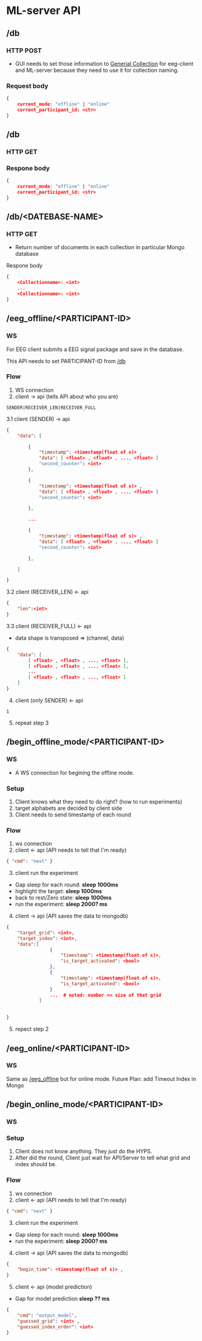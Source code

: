# ML-server API

## /db

### HTTP POST
- GUI needs to set those information to [Generial Collection]() for eeg-client and ML-server because they need to use it for collection naming.

### Request body

```json
{
    current_mode: "offline" | "online"
    current_participant_id: <str>
}
```

## /db

### HTTP GET

### Respone body

```json
{
    current_mode: "offline" | "online"
    current_participant_id: <str>
}
```

## /db/\<DATEBASE-NAME\>
### HTTP GET
- Return number of documents in each collection in particular Mongo database

Respone body
```json
{ 
    <Collectionname>: <int>
    ... 
    <Collectionname>: <int>
}
```


## /eeg_offline/\<PARTICIPANT-ID>
### WS
For EEG client submits a EEG signal package and save in the database.

This API needs to set PARTICIPANT-ID from [/db](#db)

### Flow
1. WS connection
2. client -> api (tells API about who you are)
```
SENDER|RECEIVER_LEN|RECEIVER_FULL
```
3.1 client (SENDER) -> api 

```json
{
    "data": [

        {
            "timestamp": <timestamp(float of s)> ,
            "data": [ <float> , <float> , ..., <float> ]
            "second_counter": <int> 
        },

        {
            "timestamp": <timestamp(float of s)> ,
            "data": [ <float> , <float> , ..., <float> ]
            "second_counter": <int> 

        },

        ...

        {
            "timestamp": <timestamp(float of s)> ,
            "data": [ <float> , <float> , ..., <float> ]
            "second_counter": <int> 

        },

    ]

}
```
3.2 client (RECEIVER_LEN) <- api 
```json
{
    "len":<int>
} 
```
3.3 client (RECEIVER_FULL) <- api 
- data shape is transposed => (channel, data)
```json
{
    "data": [
        [ <float> , <float> , ..., <float> ],
        [ <float> , <float> , ..., <float> ],
        ...
        [ <float> , <float> , ..., <float> ]
    ]
}
```

4. client (only SENDER) <- api

```
1
```
5. repeat step 3

## /begin_offline_mode/\<PARTICIPANT-ID>
### WS
- A WS connection for begining the offline mode.

### Setup
1. Client knows what they need to do right? (how to run experiments)
2. target alphabets are decided by client side
3. Client needs to send timestamp of each round

### Flow
1. ws connection
2. client <- api (API needs to tell that I'm ready)
```json
{ "cmd": "next" }
```
3. client run the experiment
- Gap sleep for each round: **sleep 1000ms**
- highlight the target: **sleep 1000ms**
- back to rest/Zero state: **sleep 1000ms**
- run the experiment: **sleep 2000? ms**

4. client -> api (API saves the data to mongodb)
```json
{
    "target_grid": <int>,
    "target_index": <int>,
    "data":[
                {
                    "timestamp": <timestamp(float of s)>,
                    "is_target_activated": <bool>
                },
                {
                    "timestamp": <timestamp(float of s)>,
                    "is_target_activated": <bool>
                }
                ...  # noted: number == size of that grid
            ]
            

}
```
5. repect step 2

## /eeg_online/\<PARTICIPANT-ID>
### WS
Same as [/eeg_offline](#eeg-offline-participant-id) but for online mode.
Future Plan: add Timeout Index in Mongo


## /begin_online_mode/\<PARTICIPANT-ID>
### WS

### Setup
1. Client does not know anything. They just do the HYPS.
2. After did the round, Client just wait for API/Server to tell what grid and index should be.


### Flow
1. ws connection
2. client <- api (API needs to tell that I'm ready)
```json
{ "cmd": "next" }
```
3. client run the experiment
- Gap sleep for each round: **sleep 1000ms**
- run the experiment: **sleep 2000? ms**

4. client -> api (API saves the data to mongodb)
```json
{
    "begin_time": <timestamp(float of s)> ,
}
```
5. client <- api (model prediction)
- Gap for model prediction **sleep ?? ms**

```json
{
    "cmd": "output_model",
    "guessed_grid": <int> ,
    "guessed_index_order": <int>
}
```